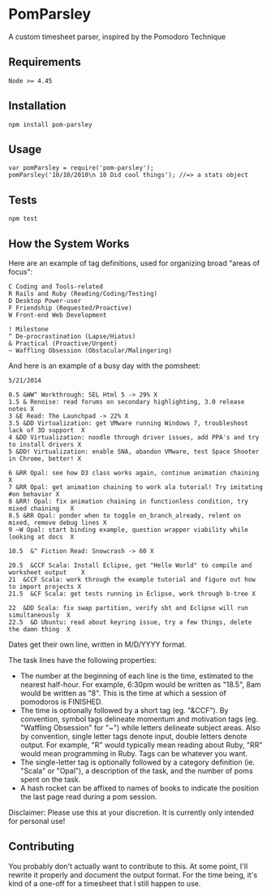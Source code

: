 PomParsley
=========
A custom timesheet parser, inspired by the Pomodoro Technique 

## Requirements
  `Node >= 4.45`

## Installation
  `npm install pom-parsley`

## Usage
  ```
  var pomParsley = require('pom-parsley');
  pomParsley('10/10/2010\n 10 Did cool things'); //=> a stats object
  ```

## Tests
  `npm test`

## How the System Works

Here are an example of tag definitions, used for organizing broad "areas of focus":

    C Coding and Tools-related
    R Rails and Ruby (Reading/Coding/Testing)
    D Desktop Power-user
    F Friendship (Requested/Proactive)
    W Front-end Web Development

    ! Milestone
    ^ De-procrastination (Lapse/Hiatus)
    & Practical (Proactive/Urgent)
    ~ Waffling Obsession (Obstacular/Malingering)

And here is an example of a busy day with the pomsheet:

    5/21/2014

    0.5 &WW^ Workthrough: SEL Html 5 -> 29% X
    1.5 & Renoise: read forums on secondary highlighting, 3.0 release notes X
    3 &E Read: The Launchpad -> 22% X
    3.5 &DD Virtualization: get VMware running Windows 7, troubleshoot lack of 3D support  X
    4 &DD Virtualization: noodle through driver issues, add PPA's and try to install drivers X
    5 &DD! Virtualization: enable SNA, abandon VMware, test Space Shooter in Chrome, better! X

    6 &RR Opal: see how D3 class works again, continue animation chaining     X
    7 &RR Opal: get animation chaining to work ala tutorial! Try imitating #on behavior X
    8 &RR! Opal: fix animation chaining in functionless condition, try mixed chaining   X
    8.5 &RR Opal: ponder when to toggle on_branch_already, relent on mixed, remove debug lines X
    9 ~W Opal: start binding example, question wrapper viability while looking at docs  X

    10.5  &^ Fiction Read: Snowcrash -> 60 X

    20.5  &CCF Scala: Install Eclipse, get "Hello World" to compile and worksheet output    X
    21  &CCF Scala: work through the example tutorial and figure out how to import projects X
    21.5  &CF Scala: get tests running in Eclipse, work through b-tree X 

    22  &DD Scala: fix swap partition, verify sbt and Eclipse will run simultaneously  X
    22.5  &D Ubuntu: read about keyring issue, try a few things, delete the damn thing  X   

Dates get their own line, written in M/D/YYYY format.

The task lines have the following properties:

- The number at the beginning of each line is the time, estimated to the nearest half-hour. For example, 6:30pm would be written as "18.5", 8am would be written as "8". This is the time at which a session of pomodoros is FINISHED.
- The time is optionally followed by a short tag (eg. "&CCF"). By convention, symbol tags delineate momentum and motivation tags (eg. "Waffling Obsession" for "~") while letters delineate subject areas. Also by convention, single letter tags denote input, double letters denote output. For example, "R" would typically mean reading about Ruby, "RR" would mean programming in Ruby. Tags can be whatever you want.
- The single-letter tag is optionally followed by a category definition  (ie. "Scala" or "Opal"), a description of the task, and the number of poms spent on the task.
- A hash rocket can be affixed to names of books to indicate the position the last page read during a pom session.

Disclaimer: Please use this at your discretion. It is currently only intended for personal use!

## Contributing

You probably don't actually want to contribute to this. At some point, I'll rewrite it properly and document the output format. For the time being, it's kind of a one-off for a timesheet that I still happen to use.
